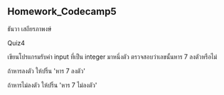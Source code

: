 ## Homework_Codecamp5
ธันวา เสถียรภาพงษ์

Quiz4

เขียนโปรแกรมรับค่า input ที่เป็น integer มาหนึ่งตัว ตรวจสอบว่าเลขนั้นหาร 7 ลงตัวหรือไม่

ถ้าหารลงตัว ให้ปริ้น 'หาร 7 ลงตัว'

ถ้าหารไม่ลงตัว ให้ปริ้น 'หาร 7 ไม่ลงตัว'
